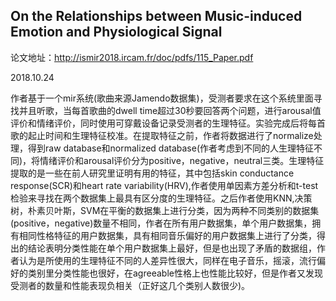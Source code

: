 ## On the Relationships between Music-induced Emotion and Physiological Signal

论文地址：http://ismir2018.ircam.fr/doc/pdfs/115_Paper.pdf

2018.10.24



作者基于一个mir系统(歌曲来源Jamendo数据集)，受测者要求在这个系统里面寻找并且听歌，当每首歌曲的dwell time超过30秒要回答两个问题，进行arousal值评价和情绪评价，同时使用可穿戴设备记录受测者的生理特征。实验完成后将每首歌的起止时间和生理特征校准。在提取特征之前，作者将数据进行了normalize处理，得到raw database和normalized database(作者考虑到不同的人生理特征不同)，将情绪评价和arousal评价分为positive，negative，neutral三类。生理特征提取的是一些在前人研究里证明有用的特征，其中包括skin conductance response(SCR)和heart rate variability(HRV),作者使用单因素方差分析和t-test检验来寻找在两个数据集上最具有区分度的生理特征。之后作者使用KNN,决策树，朴素贝叶斯，SVM在平衡的数据集上进行分类，因为两种不同类别的数据集(positive，negative)数量不相同，作者在所有用户数据集，单个用户数据集，拥有相同性格特征的用户数据集，具有相同音乐偏好的用户数据集上进行了分类，得出的结论表明分类性能在单个用户数据集上最好，但是也出现了矛盾的数据组，作者认为是所使用的生理特征不同的人差异性很大，同样在电子音乐，摇滚，流行偏好的类别里分类性能也很好，在agreeable性格上也性能比较好，但是作者又发现受测者的数量和性能表现负相关（正好这几个类别人数很少)。